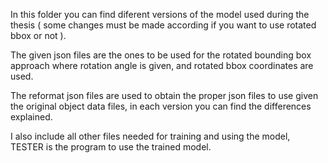 In this folder you can find diferent versions of the model used during the thesis ( some changes must be made according if you want to use rotated bbox or not ).

The given json files are the ones to be used for the rotated bounding box approach where rotation angle is given, and rotated bbox coordinates are used.

The reformat json files are used to obtain the proper json files to use given the original object data files, in each version you can find the differences explained.

I also include all other files needed for training and using the model, TESTER is the program to use the trained model. 


